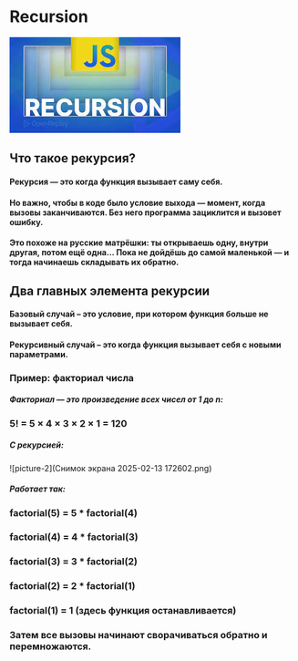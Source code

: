# Recursion
![picture-1](images.jpg)
## Что такое рекурсия?
#### Рекурсия — это когда функция вызывает саму себя.

#### Но важно, чтобы в коде было условие выхода — момент, когда вызовы заканчиваются. Без него программа зациклится и вызовет ошибку.

#### Это похоже на русские матрёшки: ты открываешь одну, внутри другая, потом ещё одна... Пока не дойдёшь до самой маленькой — и тогда начинаешь складывать их обратно.
## Два главных элемента рекурсии
#### Базовый случай – это условие, при котором функция больше не вызывает себя.
#### Рекурсивный случай – это когда функция вызывает себя с новыми параметрами.
### Пример: факториал числа
##### Факториал — это произведение всех чисел от 1 до n:
### 5! = 5 × 4 × 3 × 2 × 1 = 120
##### С рекурсией:
![picture-2](Снимок экрана 2025-02-13 172602.png)
##### Работает так:

### factorial(5) = 5 * factorial(4)
### factorial(4) = 4 * factorial(3)
### factorial(3) = 3 * factorial(2)
### factorial(2) = 2 * factorial(1)
### factorial(1) = 1 (здесь функция останавливается)
### Затем все вызовы начинают сворачиваться обратно и перемножаются.

